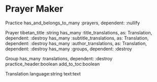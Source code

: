 # Prayer Maker

Practice
  has_and_belongs_to_many :prayers, dependent: :nullify

Prayer
  tibetan_title :string
  has_many :title_translations, as: Translation, dependent: :destroy
  has_many :subtitle_translations, as: Translation, dependent: :destroy
  has_many :author_translations, as: Translation, dependent: :destroy
  has_many :groups, dependent: :destroy

Group
  has_many :translations, dependent: :destroy
  practice_header:boolean
  add_to_toc:boolean

Translation
  language:string
  text:text